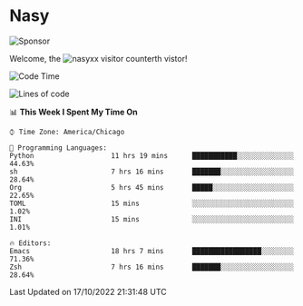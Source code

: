 # Nasy

<!--
<p align="center">
<img height="200" src="https://github-readme-stats.vercel.app/api?username=nasyxx&count_private=true&show_icons=true&theme=dracula&include_all_commits=true"/>
<img height="200" src="https://github-readme-stats.vercel.app/api/top-langs/?username=nasyxx&theme=dracula&hide=html,jupyter+notebook&count_private=true&show_icons=true"/>
</p>

  
----------------
-->

![Sponsor](https://img.shields.io/static/v1.svg?label=Sponsor&message=%E2%9D%A4&logo=GitHub&style=flat&color=pink)
 
Welcome, the ![nasyxx visitor counter](https://count.getloli.com/get/@nasyxx?theme=rule34)th vistor!
 
<!--START_SECTION:waka-->
![Code Time](http://img.shields.io/badge/Code%20Time-2%2C728%20hrs%2032%20mins-blue)

![Lines of code](https://img.shields.io/badge/From%20Hello%20World%20I%27ve%20Written-5%20Million%20lines%20of%20code-blue)

📊 **This Week I Spent My Time On** 

```text
⌚︎ Time Zone: America/Chicago

💬 Programming Languages: 
Python                   11 hrs 19 mins      ███████████░░░░░░░░░░░░░░   44.63% 
sh                       7 hrs 16 mins       ███████░░░░░░░░░░░░░░░░░░   28.64% 
Org                      5 hrs 45 mins       █████░░░░░░░░░░░░░░░░░░░░   22.65% 
TOML                     15 mins             ░░░░░░░░░░░░░░░░░░░░░░░░░   1.02% 
INI                      15 mins             ░░░░░░░░░░░░░░░░░░░░░░░░░   1.01%

🔥 Editors: 
Emacs                    18 hrs 7 mins       █████████████████░░░░░░░░   71.36% 
Zsh                      7 hrs 16 mins       ███████░░░░░░░░░░░░░░░░░░   28.64%

```


 Last Updated on 17/10/2022 21:31:48 UTC
<!--END_SECTION:waka-->

<!-- ![visitors](https://visitor-badge.laobi.icu/badge?page_id=nasyxx.nasyxx) -->
